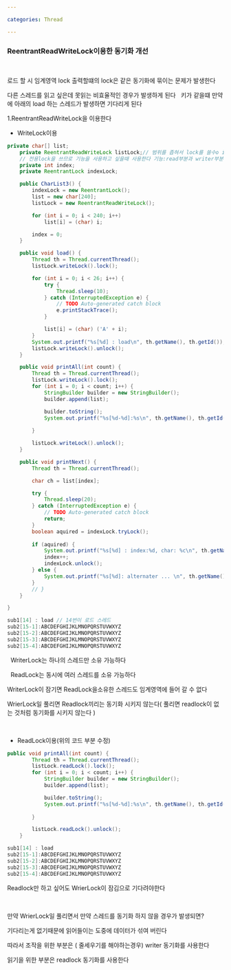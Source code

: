 ```yaml
---

categories: Thread

---
```


### ReentrantReadWriteLock이용한 동기화 개선 

&nbsp;

로드 할 시 임계영역 lock 출력할떄의 lock은 같은 동기화에 묶이는 문제가 발생한다
&nbsp;

다른 스레드를 읽고 싶은데 못읽는 비효율적인 경우가 발생하게 된다
&nbsp;
키가 같을떄 만약에 아래의  load 하는 스레드가 발생하면 기다리게 된다 

1.ReentrantReadWriteLock을 이용한다

- WriteLock이용

```java
private char[] list;
	private ReentrantReadWriteLock listLock;// 범위를 좁혀서 lock를 쓸수o index처럼 lock으로 쓸수 없는 데이터 방식
	// 전용lock을 쓰므로 기능을 사용하고 싶을때 사용한다 기능:read부분과 writer부분을 나눠서 사용 가능하다
	private int index;
	private ReentrantLock indexLock;

	public CharList3() {
		indexLock = new ReentrantLock();
		list = new char[240];
		listLock = new ReentrantReadWriteLock();

		for (int i = 0; i < 240; i++)
			list[i] = (char) i;

		index = 0;
	}

	public void load() {
		Thread th = Thread.currentThread();
		listLock.writeLock().lock();

		for (int i = 0; i < 26; i++) {
			try {
				Thread.sleep(10);
			} catch (InterruptedException e) {
				// TODO Auto-generated catch block
				e.printStackTrace();
			}

			list[i] = (char) ('A' + i);
		}
		System.out.printf("%s[%d] : load\n", th.getName(), th.getId());
		listLock.writeLock().unlock();
	}

	public void printAll(int count) {
		Thread th = Thread.currentThread();
		listLock.writeLock().lock();
		for (int i = 0; i < count; i++) {
			StringBuilder builder = new StringBuilder();
			builder.append(list);

			builder.toString();
			System.out.printf("%s[%d-%d]:%s\n", th.getName(), th.getId(), ++index, builder.toString());
	
		}

		listLock.writeLock().unlock();
	}

	public void printNext() {
		Thread th = Thread.currentThread();

		char ch = list[index];

		try {
			Thread.sleep(20);
		} catch (InterruptedException e) {
			// TODO Auto-generated catch block
			return;
		}
		boolean aquired = indexLock.tryLock();
		
		if (aquired) {
			System.out.printf("%s[%d] : index:%d, char: %c\n", th.getName(), th.getId(), index, list[index]);
			index++;
			indexLock.unlock();
		} else {
			System.out.printf("%s[%d]: alternater ... \n", th.getName(), th.getId());
		}
		// }
	}

}
```

```java
sub1[14] : load // 14번이 로드 스레드 
sub2[15-1]:ABCDEFGHIJKLMNOPQRSTUVWXYZ
sub2[15-2]:ABCDEFGHIJKLMNOPQRSTUVWXYZ 
sub2[15-3]:ABCDEFGHIJKLMNOPQRSTUVWXYZ
sub2[15-4]:ABCDEFGHIJKLMNOPQRSTUVWXYZ
```

&nbsp;
WriterLock는 하나의 스레드만 소유 가능하다

&nbsp;
ReadLock는 동시에 여러 스레드를 소유 가능하다

WriterLock이 잠기면 ReadLock을소유한 스레드도 임계영역에 들어 갈 수 없다 
&nbsp;

WrierLock일 풀리면  Readlock끼리는 동기화 시키지 않는다( 풀리면 readlock이 없는 것처럼 동기화를 시키지 않는다 )
&nbsp;

&nbsp;

- ReadLock이용(위의 코드 부분 수정)

```java
public void printAll(int count) {
		Thread th = Thread.currentThread();
		listLock.readLock().lock();
		for (int i = 0; i < count; i++) {
			StringBuilder builder = new StringBuilder();
			builder.append(list);

			builder.toString();
			System.out.printf("%s[%d-%d]:%s\n", th.getName(), th.getId(), ++index, builder.toString());
		
		}

		listLock.readLock().unlock();
	}

```
```java
sub1[14] : load 
sub2[15-1]:ABCDEFGHIJKLMNOPQRSTUVWXYZ
sub2[15-2]:ABCDEFGHIJKLMNOPQRSTUVWXYZ 
sub2[15-3]:ABCDEFGHIJKLMNOPQRSTUVWXYZ
sub2[15-4]:ABCDEFGHIJKLMNOPQRSTUVWXYZ
```

Readlock만 하고 싶어도 WrierLock이 잠김으로 기다려야한다 

&nbsp;

만약 WrierLock일 풀리면서 만약 스레드를 동기화 하지 않을 경우가 발생되면?

기다리는게 없기때문에 읽어들이는 도중에 데이터가 섞여 버린다

따라서 조작을 위한 부분은 ( 줄세우기를 해야하는경우) writer 동기화를 사용한다

읽기을 위한 부분은 readlock 동기화를 사용한다
